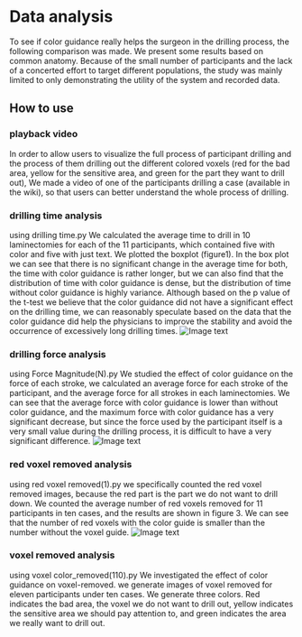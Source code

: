 # Data analysis
To see if color guidance really helps the surgeon in the drilling process, the following comparison was made. We present some results based on common anatomy. Because of the small number of participants and the lack of a concerted effort to target different populations, the study was mainly limited to only demonstrating the utility of the system and recorded data. 
## How to use
### playback video
In order to allow users to visualize the full process of participant drilling and the process of them drilling out the different colored voxels (red for the bad area, yellow for the sensitive area, and green for the part they want to drill out), We made a video of one of the participants drilling a case (available in the wiki), so that users can better understand the whole process of drilling.

### drilling time analysis
using drilling time.py
We calculated the average time to drill in 10 laminectomies for each of the 11 participants, which contained five with color and five with just text. We plotted the boxplot (figure1). In the box plot we can see that there is no significant change in the average time for both, the time with color guidance is rather longer, but we can also find that the distribution of time with color guidance is dense, but the distribution of time without color guidance is highly variance. Although based on the p value of the t-test we believe that the color guidance did not have a significant effect on the drilling time, we can reasonably speculate based on the data that the color guidance did help the physicians to improve the stability and avoid the occurrence of excessively long drilling times.
![Image text](https://github.com/yiwangj/cis-2-project-data-analysis/blob/main/IMG/voxel_remove_time.png)

### drilling force analysis
using Force Magnitude(N).py
We studied the effect of color guidance on the force of each stroke, we calculated an average force for each stroke of the participant, and the average force for all strokes in each laminectomies. We can see that the average force with color guidance is lower than without color guidance, and the maximum force with color guidance has a very significant decrease, but since the force used by the participant itself is a very small value during the drilling process, it is difficult to have a very significant difference.
![Image text](https://github.com/yiwangj/cis-2-project-data-analysis/blob/main/IMG/Force%20Magnitude(N).png)

### red voxel removed analysis
using red voxel removed(1).py
we specifically counted the red voxel removed images, because the red part is the part we do not want to drill down. We counted the average number of red voxels removed for 11 participants in ten cases, and the results are shown in figure 3. We can see that the number of red voxels with the color guide is smaller than the number without the voxel guide.
![Image text](https://github.com/yiwangj/cis-2-project-data-analysis/blob/main/IMG/red%20voxel%20removed.png)

### voxel removed analysis
using voxel color_removed(110).py
We investigated the effect of color guidance on voxel-removed. we generate images of voxel removed for eleven participants under ten cases. We generate three colors. Red indicates the bad area, the voxel we do not want to drill out, yellow indicates the sensitive area we should pay attention to, and green indicates the area we really want to drill out.


